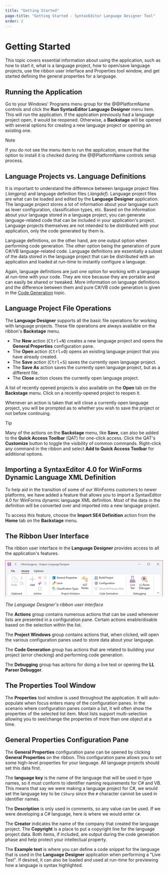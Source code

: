 ```yaml
---
title: "Getting Started"
page-title: "Getting Started - SyntaxEditor Language Designer Tool"
order: 2
---
```

# Getting Started

This topic covers essential information about using the application, such as how to start it, what is a language project, how to open/save language projects, use the ribbon user interface and Properties tool window, and get started defining the general properties for a language.

## Running the Application

Go to your Windows' Programs menu group for the @@PlatformName controls and click the **Run SyntaxEditor Language Designer** menu item.  This will run the application.  If the application previously had a language project open, it would be reopened.  Otherwise, a **Backstage** will be opened with several options for creating a new language project or opening an existing one.

> [!NOTE]
> If you do not see the menu item to run the application, ensure that the option to install it is checked during the @@PlatformName controls setup process.

## Language Projects vs. Language Definitions

It is important to understand the difference between language project files (*.langproj*) and language definition files (*.langdef*).  Language project files are what can be loaded and edited by the **Language Designer** application.  The language project stores a lot of information about your language such as lexer configuration, classification types, etc.  Based on the information about your language stored in a language project, you can generate language-related code that can be included in your application's project.  Language projects themselves are not intended to be distributed with your application, only the code generated by them is.

Language definitions, on the other hand, are one output option when performing code generation.  The other option being the generation of pure C#/VB language-related code.  Language definitions are essentially a subset of the data stored in the language project that can be distributed with an application and loaded at run-time to instantly configure a language.

Again, language definitions are just one option for working with a language at run-time with your code.  They are nice because they are portable and can easily be shared or tweaked.  More information on language definitions and the difference between them and pure C#/VB code generation is given in the [Code Generation](code-generation.md) topic.

## Language Project File Operations

The **Language Designer** supports all the basic file operations for working with language projects.  These file operations are always available on the ribbon's **Backstage** menu.

- The **New** action (<kbd>Ctrl</kbd>+<kbd>N</kbd>) creates a new language project and opens the **General Properties** configuration pane.
- The **Open** action (<kbd>Ctrl</kbd>+<kbd>O</kbd>) opens an existing language project that you have already created.
- The **Save** action (<kbd>Ctrl</kbd>+<kbd>S</kbd>) saves the currently open language project.
- The **Save As** action saves the currently open language project, but as a different file.
- The **Close** action closes the currently open language project.

A list of recently opened projects is also available on the **Open** tab on the **Backstage** menu.  Click on a recently-opened project to reopen it.

Whenever an action is taken that will close a currently open language project, you will be prompted as to whether you wish to save the project or not before continuing.

> [!TIP]
> Many of the actions on the **Backstage** menu, like **Save**, can also be added to the **Quick Access Toolbar** (QAT) for one-click access. Click the QAT's **Customize** button to toggle the visibility of common commands. Right-click any command in the ribbon and select **Add to Quick Access Toolbar** for additional options.

## Importing a SyntaxEditor 4.0 for WinForms Dynamic Language XML Definition

To help aid in the transition of some of our WinForms customers to newer platforms, we have added a feature that allows you to import a SyntaxEditor 4.0 for WinForms dynamic language XML definition.  Most of the data in the definition will be converted over and imported into a new language project.

To access this feature, choose the **Import SE4 Definition** action from the **Home** tab on the **Backstage** menu.

## The Ribbon User Interface

The ribbon user interface in the **Language Designer** provides access to all the application's features.

![Screenshot](../images/language-designer-ribbon.png)

*The Language Designer's ribbon user interface*

The **Actions** group contains numerous actions that can be used whenever lists are presented in a configuration pane.  Certain actions enable/disable based on the selection within the list.

The **Project Windows** group contains actions that, when clicked, will open the various configuration panes used to store data about your language.

The **Code Generation** group has actions that are related to building your project (error checking) and performing code generation.

The **Debugging** group has actions for doing a live test or opening the **LL Parser Debugger**.

## The Properties Tool Window

The **Properties** tool window is used throughout the application.  It will auto-populate when focus enters many of the configuration panes.  In the scenario where configuration panes contain a list, it will often show the properties of the selected list item.  Most lists support multi-selection allowing you to see/change the properties of more than one object at a time.

## General Properties Configuration Pane

The **General Properties** configuration pane can be opened by clicking **General Properties** on the ribbon.  This configuration pane allows you to set some high-level properties for your language.  All language projects should set this data first.

The **language key** is the name of the language that will be used in type names, so it must conform to identifier naming requirements for C# and VB.  This means that say we were making a language project for C#, we would set the language key to be `CSharp` since the `#` character cannot be used in identifier names.

The **Description** is only used in comments, so any value can be used. If we were developing a C# language, here is where we would enter `C#`.

The **Creator** indicates the name of the company that created the language project.  The **Copyright** is a place to put a copyright line for the language project data.  Both items, if included, are output during the code generation phase and help protect your intellectual property.

The **Example text** is where you can define a code snippet for the language that is used in the **Language Designer** application when performing a "Live Test".  If desired, it can also be loaded and used at run-time for previewing how a language is syntax highlighted.
